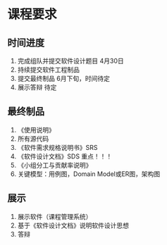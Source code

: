 # 课程要求

## 时间进度
1. 完成组队并提交软件设计题目 4月30日
2. 持续提交软件工程制品
3. 提交最终制品 6月下旬，时间待定
4. 展示答辩 待定

## 最终制品
1. 《使用说明》
2. 所有源代码
3. 《软件需求规格说明书》SRS
4. 《软件设计文档》SDS 重点！！！
5. 《小组分工与贡献率说明》
6. 关键模型：用例图，Domain Model或ER图，架构图

## 展示
1. 展示软件（课程管理系统）
2. 基于《软件设计文档》说明软件设计思想
3. 答辩

